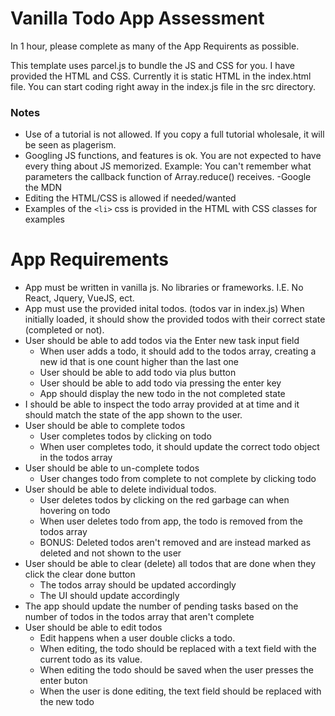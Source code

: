 # Vanilla Todo App Assessment

In 1 hour, please complete as many of the App Requirents as possible.

This template uses parcel.js to bundle the JS and CSS for you. I have provided the HTML and CSS. Currently it is static HTML in the index.html file. You can start coding right away in the index.js file in the src directory.

### Notes

- Use of a tutorial is not allowed. If you copy a full tutorial wholesale, it will be seen as plagerism.
- Googling JS functions, and features is ok. You are not expected to have every thing about JS memorized. Example: You can't remember what parameters the callback function of Array.reduce() receives. -Google the MDN
- Editing the HTML/CSS is allowed if needed/wanted
- Examples of the `<li>` css is provided in the HTML with CSS classes for examples

# App Requirements

- App must be written in vanilla js. No libraries or frameworks. I.E. No React, Jquery, VueJS, ect.
- App must use the provided inital todos. (todos var in index.js) When initially loaded, it should show the provided todos with their correct state (completed or not).
- User should be able to add todos via the Enter new task input field
  - When user adds a todo, it should add to the todos array, creating a new id that is one count higher than the last one
  - User should be able to add todo via plus button
  - User should be able to add todo via pressing the enter key
  - App should display the new todo in the not completed state
- I should be able to inspect the todo array provided at at time and it should match the state of the app shown to the user.
- User should be able to complete todos
  - User completes todos by clicking on todo
  - When user completes todo, it should update the correct todo object in the todos array
- User should be able to un-complete todos
  - User changes todo from complete to not complete by clicking todo
- User should be able to delete individual todos.
  - User deletes todos by clicking on the red garbage can when hovering on todo
  - When user deletes todo from app, the todo is removed from the todos array
  - BONUS: Deleted todos aren't removed and are instead marked as deleted and not shown to the user
- User should be able to clear (delete) all todos that are done when they click the clear done button
  - The todos array should be updated accordingly
  - The UI should update accordingly
- The app should update the number of pending tasks based on the number of todos in the todos array that aren't complete
- User should be able to edit todos
  - Edit happens when a user double clicks a todo.
  - When editing, the todo should be replaced with a text field with the current todo as its value.
  - When editing the todo should be saved when the user presses the enter buton
  - When the user is done editing, the text field should be replaced with the new todo
